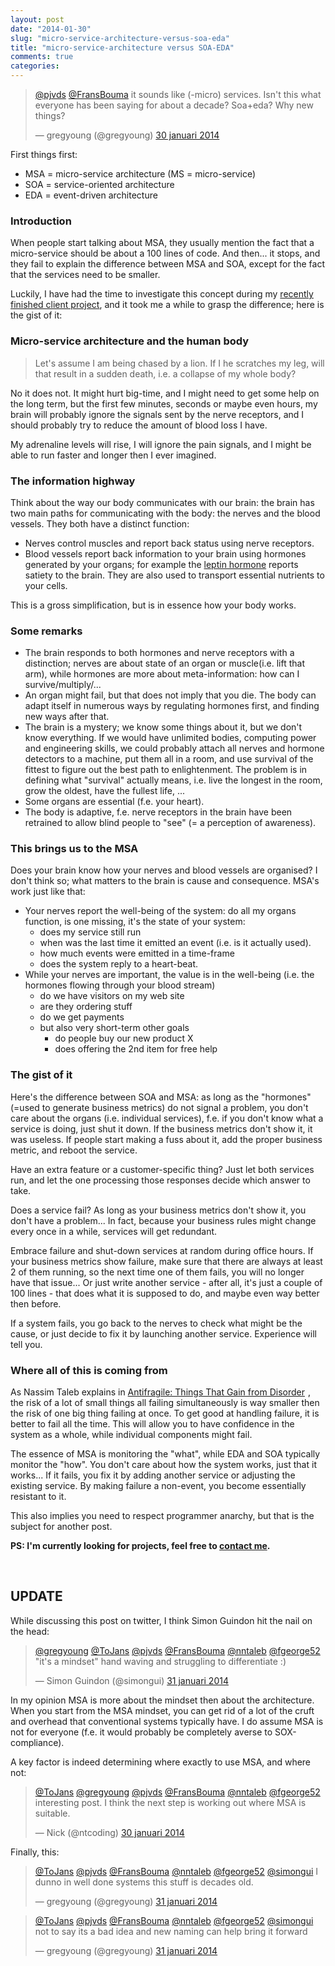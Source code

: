 ```yaml
---
layout: post
date: "2014-01-30"
slug: "micro-service-architecture-versus-soa-eda"
title: "micro-service-architecture versus SOA-EDA"
comments: true
categories: 
---
```


<blockquote class="twitter-tweet" data-conversation="none" lang="nl"><p><a href="https://twitter.com/pjvds">@pjvds</a> <a href="https://twitter.com/FransBouma">@FransBouma</a> it sounds like (-micro) services. Isn&#39;t this what everyone has been saying for about a decade? Soa+eda? Why new things?</p>&mdash; gregyoung (@gregyoung) <a href="https://twitter.com/gregyoung/statuses/428888276351455232">30 januari 2014</a></blockquote>
<script async src="//platform.twitter.com/widgets.js" charset="utf-8"></script>

First things first:

- MSA = micro-service architecture (MS = micro-service)
- SOA = service-oriented architecture
- EDA = event-driven architecture

### Introduction

When people start talking about MSA, they usually mention the fact that a micro-service should be about a 100 lines of code. And then... it stops, and they fail to explain the difference between MSA and SOA, except for the fact that the services need to be smaller.

Luckily, I have had the time to investigate this concept during my [recently finished client project](https://tojans.me/blog/2014/01/13/enjoyed-programmer-anarchy-looking-for-the-next-project/), and it took me a while to grasp the difference; here is the gist of it:

### Micro-service architecture and the human body

  > Let's assume I am being chased by a lion. If I he scratches my leg, will that result in a sudden death, i.e. a collapse of my whole body? 
  
No it does not. It might hurt big-time, and I might need to get some help on the long term, but the first few minutes, seconds or maybe even hours, my brain will probably ignore the signals sent by the nerve receptors, and I should probably try to reduce the amount of blood loss I have. 

My adrenaline levels will rise, I will ignore the pain signals, and I might be able to run faster and longer then I ever imagined.

### The information highway

Think about the way our body communicates with our brain: the brain has two main paths for communicating with the body: the nerves and the blood vessels. They both have a distinct function: 

- Nerves control muscles and report back status using nerve receptors.
- Blood vessels report back information to your brain using hormones generated by your organs; for example the [leptin hormone](https://en.wikipedia.org/wiki/Leptin) reports satiety to the brain. They are also used to transport
essential nutrients to your cells.

This is a gross simplification, but is in essence how your body works.

### Some remarks

- The brain responds to both hormones and nerve receptors with a distinction; nerves are about state of an organ or muscle(i.e. lift that arm), while hormones are more about meta-information: how can I survive/multiply/...
- An organ might fail, but that does not imply that you die. The body can adapt itself in numerous ways by regulating hormones first, and finding new ways after that.
- The brain is a mystery; we know some things about it,  but we don't know everything. If we would have unlimited bodies, computing power and engineering skills, we could probably attach all nerves and hormone detectors to a machine, put them all in a room, and use survival of the fittest to figure out the best path to enlightenment. The problem is in defining what "survival" actually means, i.e. live the longest in the room, grow the oldest, have the fullest life, ...
- Some organs are essential (f.e. your heart).
- The body is adaptive, f.e. nerve receptors in the brain have been retrained to allow blind people to "see" (= a perception of awareness).

### This brings us to the MSA

Does your brain know how your nerves and blood vessels are organised? I don't think so; what matters to the brain is cause and consequence. MSA's work just like that:

- Your nerves report the well-being of the system: do all my organs function, is one missing, it's the state of your system:
	- does my service still run
	- when was the last time it emitted an event (i.e. is it actually used).
	- how much events were emitted in a time-frame
	- does the system reply to a heart-beat.
- While your nerves are important, the value is in the well-being (i.e. the hormones flowing through your blood stream)
	- do we have visitors on my web site
	- are they ordering stuff
	- do we get payments
	- but also very short-term other goals
		- do people buy our new product X
		- does offering the 2nd item for free help

### The gist of it
		
Here's the difference between SOA and MSA: as long as the "hormones"(=used to generate business metrics) do not signal a problem, you don't care about the organs (i.e. individual services), f.e. if you don't know what a service is doing, just shut it down. If the business metrics don't show it, it was useless. If people start making a fuss about it, add the proper business metric, and reboot the service.

Have an extra feature or a customer-specific thing? Just let both services run, and let the one processing those responses decide which answer to take. 

Does a service fail? As long as your business metrics don't show it, you don't have a problem... In fact, because your business rules might change every once in a while, services will get redundant. 

Embrace failure and shut-down services at random during office hours. If your business metrics show failure, make sure that there are always at least 2 of them running, so the next time one of them fails, you will no longer have that issue... Or just write another service - after all, it's just a couple of 100 lines - that does what it is supposed to do, and maybe even way better then before.

If a system fails, you go back to the nerves to check what might be the cause, or just decide to fix it by launching another service. Experience will tell you.

### Where all of this is coming from

As Nassim Taleb explains in 
<a href="https://www.amazon.com/gp/product/0812979680/ref=as_li_qf_sp_asin_tl?ie=UTF8&camp=1789&creative=9325&creativeASIN=0812979680&linkCode=as2&tag=httptojanme-20">Antifragile: Things That Gain from Disorder</a><img src="https://ir-na.amazon-adsystem.com/e/ir?t=httptojanme-20&l=as2&o=1&a=0812979680" width="1" height="1" border="0" alt="" style="border:none !important; margin:0px !important;" />
, the risk of a lot of small things all failing simultaneously is way smaller then the risk of one big thing failing at once. To get good at handling failure, it is better to fail all the time. This will allow you to have confidence in the system as a whole, while individual components might fail.

The essence of MSA is monitoring the "what", while EDA and SOA typically monitor the "how". You don't care about how the system works, just that it works... If it fails, you fix it by adding another service or adjusting the existing service. By making failure a non-event, you become essentially resistant to it.

This also implies you need to respect programmer anarchy, but that is the subject for another post.

**PS: I'm currently looking for projects, feel free to [contact me](mailto::tom@corebvba.be).**

<a name="#update">&nbsp;</a>
## UPDATE

While discussing this post on twitter, I think Simon Guindon hit the nail on the head:

<blockquote class="twitter-tweet" lang="nl"><p><a href="https://twitter.com/gregyoung">@gregyoung</a> <a href="https://twitter.com/ToJans">@ToJans</a> <a href="https://twitter.com/pjvds">@pjvds</a> <a href="https://twitter.com/FransBouma">@FransBouma</a> <a href="https://twitter.com/nntaleb">@nntaleb</a> <a href="https://twitter.com/fgeorge52">@fgeorge52</a> &quot;it&#39;s a mindset&quot; hand waving and struggling to differentiate :)</p>&mdash; Simon Guindon (@simongui) <a href="https://twitter.com/simongui/statuses/429139607561576448">31 januari 2014</a></blockquote>
<script async src="//platform.twitter.com/widgets.js" charset="utf-8"></script>

In my opinion MSA is more about the mindset then about the architecture. When you start from the MSA mindset, you can get rid of a lot of the cruft and overhead that conventional systems typically have. I do assume MSA is not for everyone (f.e. it would probably be completely averse to SOX-compliance).

A key factor is indeed determining where exactly to use MSA, and where not:
<blockquote class="twitter-tweet" data-conversation="none" lang="nl"><p><a href="https://twitter.com/ToJans">@ToJans</a> <a href="https://twitter.com/gregyoung">@gregyoung</a> <a href="https://twitter.com/pjvds">@pjvds</a> <a href="https://twitter.com/FransBouma">@FransBouma</a> <a href="https://twitter.com/nntaleb">@nntaleb</a> <a href="https://twitter.com/fgeorge52">@fgeorge52</a> interesting post. I think the next step is working out where MSA is suitable.</p>&mdash; Nick (@ntcoding) <a href="https://twitter.com/ntcoding/statuses/428942161430597632">30 januari 2014</a></blockquote>
<script async src="//platform.twitter.com/widgets.js" charset="utf-8"></script>

Finally, this:
<blockquote class="twitter-tweet" lang="nl"><p><a href="https://twitter.com/ToJans">@ToJans</a> <a href="https://twitter.com/pjvds">@pjvds</a> <a href="https://twitter.com/FransBouma">@FransBouma</a> <a href="https://twitter.com/nntaleb">@nntaleb</a> <a href="https://twitter.com/fgeorge52">@fgeorge52</a> <a href="https://twitter.com/simongui">@simongui</a> I dunno in well done systems this stuff is decades old.</p>&mdash; gregyoung (@gregyoung) <a href="https://twitter.com/gregyoung/statuses/429139825300484096">31 januari 2014</a></blockquote>
<script async src="//platform.twitter.com/widgets.js" charset="utf-8"></script>

<blockquote class="twitter-tweet" lang="nl"><p><a href="https://twitter.com/ToJans">@ToJans</a> <a href="https://twitter.com/pjvds">@pjvds</a> <a href="https://twitter.com/FransBouma">@FransBouma</a> <a href="https://twitter.com/nntaleb">@nntaleb</a> <a href="https://twitter.com/fgeorge52">@fgeorge52</a> <a href="https://twitter.com/simongui">@simongui</a> not to say its a bad idea and new naming can help bring it forward</p>&mdash; gregyoung (@gregyoung) <a href="https://twitter.com/gregyoung/statuses/429139899954892800">31 januari 2014</a></blockquote>
<script async src="//platform.twitter.com/widgets.js" charset="utf-8"></script>
